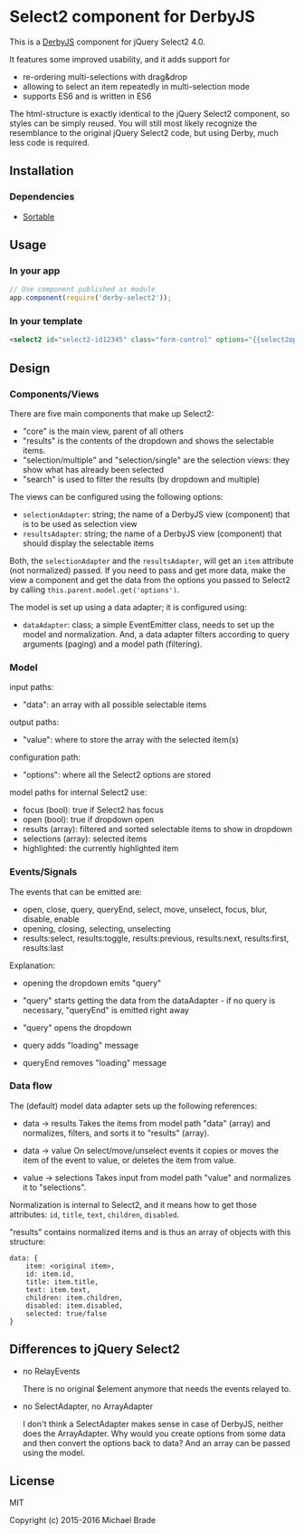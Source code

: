 # Select2 component for DerbyJS

This is a [DerbyJS](http://github.com/derbyjs/derby) component for jQuery Select2 4.0.

It features some improved usability, and it adds support for

* re-ordering multi-selections with drag&drop
* allowing to select an item repeatedly in multi-selection mode
* supports ES6 and is written in ES6

The html-structure is exactly identical to the jQuery Select2 component, so styles can be simply reused. You will still
most likely recognize the resemblance to the original jQuery Select2 code, but using Derby, much less code is required.


## Installation

### Dependencies

* [Sortable](https://sortablejs.github.io/Sortable/)


## Usage

### In your app

```javascript
// Use component published as module
app.component(require('derby-select2'));
```

### In your template

```html
<select2 id="select2-id12345" class="form-control" options="{{select2options}}" data="{{items}}" value="{{data}}" />
```


## Design

### Components/Views

There are five main components that make up Select2:

* "core" is the main view, parent of all others
* "results" is the contents of the dropdown and shows the selectable items.
* "selection/multiple" and "selection/single" are the selection views: they show what has already been selected
* "search" is used to filter the results (by dropdown and multiple)

The views can be configured using the following options:

* `selectionAdapter`: string; the name of a DerbyJS view (component) that is to be used as selection view
* `resultsAdapter`: string; the name of a DerbyJS view (component) that should display the selectable items

Both, the `selectionAdapter` and the `resultsAdapter`, will get an `item` attribute (not normalized) passed.
If you need to pass and get more data, make the view a component and get the data from the options you passed
to Select2 by calling `this.parent.model.get('options')`.

The model is set up using a data adapter; it is configured using:

* `dataAdapter`: class; a simple EventEmitter class, needs to set up the model and normalization. And, a data adapter
  filters according to query arguments (paging) and a model path (filtering).



### Model

input paths:
  - "data": an array with all possible selectable items

output paths:
  - "value": where to store the array with the selected item(s)

configuration path:
  - "options": where all the Select2 options are stored

model paths for internal Select2 use:
  - focus (bool): true if Select2 has focus
  - open (bool): true if dropdown open
  - results (array): filtered and sorted selectable items to show in dropdown
  - selections (array): selected items
  - highlighted: the currently highlighted item



### Events/Signals

The events that can be emitted are:

  - open, close, query, queryEnd, select, move, unselect, focus, blur, disable, enable
  - opening, closing, selecting, unselecting
  - results:select, results:toggle, results:previous, results:next, results:first, results:last

Explanation:

  * opening the dropdown emits "query"

  * "query" starts getting the data from the dataAdapter - if no query is necessary, "queryEnd" is emitted right away
  * "query" opens the dropdown
  * query adds "loading" message
  * queryEnd removes "loading" message



### Data flow

The (default) model data adapter sets up the following references:

* data -> results
  Takes the items from model path "data" (array) and normalizes, filters, and sorts it to "results" (array).

* data -> value
  On select/move/unselect events it copies or moves the item of the event to value, or deletes the item from value.

* value -> selections
  Takes input from model path "value" and normalizes it to "selections".


Normalization is internal to Select2, and it means how to get those attributes: `id`, `title`, `text`, `children`, `disabled`.

"results" contains normalized items and is thus an array of objects with this structure:

```
data: {
    item: <original item>,
    id: item.id,
    title: item.title,
    text: item.text,
    children: item.children,
    disabled: item.disabled,
    selected: true/false
}
```



## Differences to jQuery Select2



* no RelayEvents

  There is no original $element anymore that needs the events relayed to.

* no SelectAdapter, no ArrayAdapter

  I don't think a SelectAdapter makes sense in case of DerbyJS, neither does the ArrayAdapter.
  Why would you create options from some data and then convert the options back to data?
  And an array can be passed using the model.




## License

MIT

Copyright (c) 2015-2016 Michael Brade
